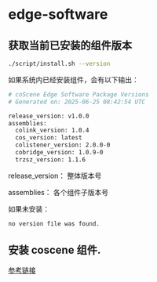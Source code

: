 # edge-software

## 获取当前已安装的组件版本
```bash
./script/install.sh --version
```
   
如果系统内已经安装组件，会有以下输出：

```bash
# coScene Edge Software Package Versions
# Generated on: 2025-06-25 08:42:54 UTC

release_version: v1.0.0
assemblies:
  colink_version: 1.0.4
  cos_version: latest
  colistener_version: 2.0.0-0
  cobridge_version: 1.0.9-0
  trzsz_version: 1.1.6
```

   release_version： 整体版本号
   
   assemblies： 各个组件子版本号

如果未安装：
```bash
no version file was found.
```

## 安装 coscene 组件.

[参考链接](https://docs.coscene.cn/docs/device/create-device#%E4%BD%BF%E7%94%A8%E7%A6%BB%E7%BA%BF%E5%AE%89%E8%A3%85%E5%8C%85%E6%B7%BB%E5%8A%A0)


   